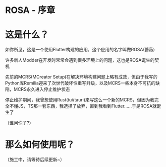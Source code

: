 # ROSA - 序章


# 这是什么？

如你所见，这是一个使用Flutter构建的应用，这个应用的名字叫做ROSA(蔷薇)

许多新人Modder在开发时常常会遇到很多环境上的问题，这也是ROSA诞生的契机

先前的MCRS(MCreator Setup)在解决环境构建问题上略有成效，但由于我写的Python库Remilia迎来了次世代破坏性重写升级，以及MCRS一些本身不可抗的缺陷，MCRS永久进入停止维护状态

停止维护期间，我曾想使用Rust(tui/tauri)来写这么一个新的MCRS，但因为我完全不懂JS，TS那一套东西，我选择了放弃，直到我看到Flutter......于是ROSA就诞生了

（谁问你了?）


# 那么如何使用呢？

（施工中，请等待后续更新~）
